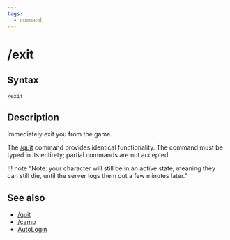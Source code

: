 ```yaml
---
tags:
  - command
---
```


# /exit

## Syntax

<!--cmd-syntax-start-->
```eqcommand
/exit
```
<!--cmd-syntax-end-->

## Description

<!--cmd-desc-start-->
Immediately exit you from the game. 

The [/quit](cmd-quit.md) command provides identical functionality. The command must be typed in its entirety; partial commands are not accepted.
<!--cmd-desc-end-->

!!! note "Note: your character will still be in an active state, meaning they can still die, until the server logs them out a few minutes later."

## See also

- [/quit](cmd-quit.md)
- [/camp](cmd-camp.md)
- [AutoLogin](../../macroquest/plugins/core-plugins/autologin/index.md)